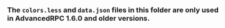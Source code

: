 ### The `colors.less` and `data.json` files in this folder are only used in AdvancedRPC 1.6.0 and older versions.
